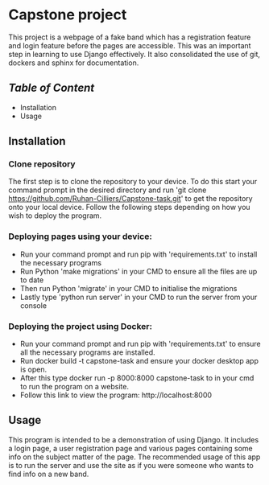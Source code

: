 # **Capstone project**

This project is a webpage of a fake band which has a registration
feature and login feature before the pages are accessible.
This was an important step in learning to use Django effectively.
It also consolidated the use of git, dockers and sphinx for 
documentation.

## *Table of Content*
* Installation
* Usage

## **Installation** 

### **Clone repository**
The first step is to clone the repository to your device. To do this start your command prompt in the desired
directory and run 'git clone https://github.com/Ruhan-Cilliers/Capstone-task.git' to get the repository onto 
your local device. Follow the following steps depending on how you wish to deploy the program.

### **Deploying pages using your device:**
* Run your command prompt and run pip with 'requirements.txt' to install the necessary programs
* Run Python 'make migrations' in your CMD to ensure all the files are up to date
* Then run Python 'migrate' in your CMD to initialise the migrations
* Lastly type 'python run server' in your CMD to run the server from your console

### **Deploying the project using Docker:**
* Run your command prompt and run pip with 'requirements.txt' to ensure all the necessary programs are installed.
* Run docker build -t capstone-task and ensure your docker desktop app is open.
* After this type docker run -p 8000:8000 capstone-task to in your cmd to run the program on a website.
* Follow this link to view the program:
  http://localhost:8000

## **Usage**
This program is intended to be a demonstration of using Django. It includes a login page, a user registration page and various 
pages containing some info on the subject matter of the page. The recommended usage of this app is to run the server and 
use the site as if you were someone who wants to find info on a new band.
